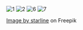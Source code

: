 ![1](https://github.com/anupamabhay/Sociio/assets/24754580/a9ec2fca-6c47-4dc5-98d3-abfc6bdb28ce)
![2](https://github.com/anupamabhay/Sociio/assets/24754580/405ef635-854d-4421-ae6c-794287f3c2bd)
![6](https://github.com/anupamabhay/Sociio/assets/24754580/b450c69c-f22a-4d33-b45c-52ee0f94a850)
![7](https://github.com/anupamabhay/Sociio/assets/24754580/e7dae474-1683-4cfa-ba1b-bdfc2830266c)

<a href="https://www.freepik.com/free-vector/red-green-neon-light-stage_6024601.htm#&position=0&from_view=search&track=ais&uuid=a0c02580-dd55-4ce0-bb72-1439f64ddce6">Image by starline</a> on Freepik
